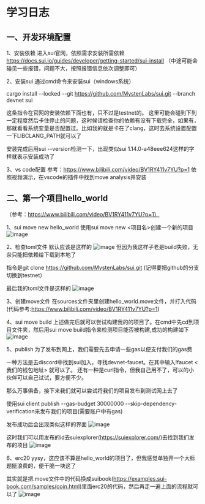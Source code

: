 # 学习日志

## 一、开发环境配置

1、安装依赖
进入sui官网，依照需求安装所需依赖
https://docs.sui.io/guides/developer/getting-started/sui-install
（中途可能会碰见一些报错，问题不大，按照报错信息依次调整即可）

2、安装sui
通过cmd命令来安装sui（windows系统）

cargo install --locked --git https://github.com/MystenLabs/sui.git --branch devnet sui

这条指令在官网的安装依赖下面也有，只不过是testnet的。
这里可能会碰到下到一定程度然后卡住停止的问题，这时候请检查你的依赖有没有下载完全，如果有，那就看看系统变量是否配置过。比如我的就是卡在了clang，这时去系统设置配置一下LIBCLANG_PATH就可以了

安装完成后用sui --version检测一下，出现类似sui 1.14.0-a48eee624这样的字样就表示安装成功了

3、vs code配置
参考：https://www.bilibili.com/video/BV1RY411v7YU?p=1
依照视频演示，在vscode的插件中找到move analysis并安装

## 二、第一个项目hello_world

  （参考：https://www.bilibili.com/video/BV1RY411v7YU?p=1）

1、sui move new hello_world
使用sui move new <项目名>创建一个新的项目
![image](https://github.com/Juedsd/Sui_move_1/assets/118274140/a4a4f183-cd61-49ad-839e-ce455ed74108)

2、检查toml文件
默认应该是这样的
![image](https://github.com/Juedsd/Sui_move_1/assets/118274140/1c2af64c-0b43-42b3-bc95-5caf3c3ddc17)
但因为我这样子老是build失败，无奈只能把依赖给下载到本地了

指令是git clone https://github.com/MystenLabs/sui.git (记得要把github的分支切换到testnet）

最后我的toml文件是这样的
![image](https://github.com/Juedsd/Sui_move_1/assets/118274140/a6961f35-f808-4a3b-91de-bd233cab8523)

3、创建move文件
在sources文件夹里创建hello_world.move文件，并打入代码
(代码参考:https://www.bilibili.com/video/BV1RY411v7YU?p=1)

4、sui move build
上述做完后就可以尝试构建我的的项目了。在cmd中先cd到项目文件夹，然后用sui move build指令来检测项目能否被构建,成功的构建如下
![image](https://github.com/Juedsd/Sui_move_1/assets/118274140/edeef1c4-1fc6-49aa-928d-b1dbefec9dc2)

5、publish
为了发布到网上，我们需要先去申请一些gas以便支付我们的gas费

一种方法是去discord中找到sui加入，寻找devnet-faucet。在其中输入!faucet <我们的钱包地址> 就可以了。
还有一种是curl指令，但我自己用不了，可以的小伙伴可以自己试试，要方便不少。

那么万事俱备，接下来我们就可以尝试将我们的项目发布到测试网上去了

使用sui client publish --gas-budget 30000000 --skip-dependency-verification来发布我们的项目(需要账户中有gas)

发布成功后会出现类似这样的界面
![image](https://github.com/Juedsd/Sui_move_1/assets/118274140/9fd072b6-8415-428f-823f-ceb40c79a8a2)

这时我们可以用发布的id去suiexplorer(https://suiexplorer.com/)去找到我们发布的项目
![image](https://github.com/Juedsd/Sui_move_1/assets/118274140/de62bd1c-3f43-4483-94e7-d2a1d62ad98e)


6、erc20
yysy，这应该不算是hello_world的项目了，但我感觉单独开一个大标题挺浪费的，便干脆一块这了

其实就是把.move文件中的代码换成suibook(https://examples.sui-book.com/samples/coin.html)里面erc20的代码，然后再走一遍上面的流程就可以了
![image](https://github.com/Juedsd/Sui_move_1/assets/118274140/16950aac-41a5-4b51-8c83-7cb51c6c785e)



